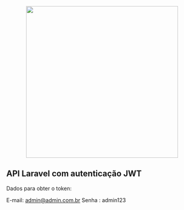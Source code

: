 <p align="center"><img src="https://res.cloudinary.com/dtfbvvkyp/image/upload/v1566331377/laravel-logolockup-cmyk-red.svg" width="400"></p>

## API Laravel com autenticação JWT

Dados para obter o token:

E-mail: admin@admin.com.br
Senha : admin123
